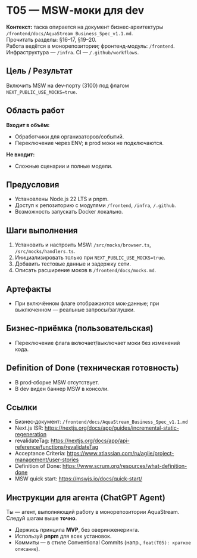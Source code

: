 # T05 — MSW‑моки для dev

**Контекст:** таска опирается на документ бизнес‑архитектуры `/frontend/docs/AquaStream_Business_Spec_v1.1.md`.  
Прочитать разделы: §16–17, §19–20.  
Работа ведётся в монорепозитории; фронтенд‑модуль: `/frontend`. Инфраструктура — `/infra`. CI — `/.github/workflows`.

## Цель / Результат
Включить MSW на dev‑порту (3100) под флагом `NEXT_PUBLIC_USE_MOCKS=true`.

## Область работ
**Входит в объём:**
- Обработчики для организаторов/событий.
- Переключение через ENV; в prod моки не подключаются.

**Не входит:**
- Сложные сценарии и полные модели.

## Предусловия
- Установлены Node.js 22 LTS и pnpm.
- Доступ к репозиторию с модулями `/frontend`, `/infra`, `/.github`.
- Возможность запускать Docker локально.

## Шаги выполнения
1. Установить и настроить MSW: `/src/mocks/browser.ts`, `/src/mocks/handlers.ts`.
2. Инициализировать только при `NEXT_PUBLIC_USE_MOCKS=true`.
3. Добавить тестовые данные и задержку сети.
4. Описать расширение моков в `/frontend/docs/mocks.md`.

## Артефакты
- При включённом флаге отображаются мок‑данные; при выключенном — реальные запросы/заглушки.

## Бизнес‑приёмка (пользовательская)
- Переключение флага включает/выключает моки без изменений кода.

## Definition of Done (техническая готовность)
- В prod‑сборке MSW отсутствует.
- В dev виден баннер MSW в консоли.

## Ссылки
- Бизнес‑документ: `/frontend/docs/AquaStream_Business_Spec_v1.1.md`
- Next.js ISR: https://nextjs.org/docs/app/guides/incremental-static-regeneration
- revalidateTag: https://nextjs.org/docs/app/api-reference/functions/revalidateTag
- Acceptance Criteria: https://www.atlassian.com/ru/agile/project-management/user-stories
- Definition of Done: https://www.scrum.org/resources/what-definition-done
- MSW quick start: https://mswjs.io/docs/quick-start/

## Инструкции для агента (ChatGPT Agent)
Ты — агент, выполняющий работу в монорепозитории AquaStream. Следуй шагам выше **точно**.  
- Держись принципа **MVP**, без оверинженеринга.  
- Используй **pnpm** для всех установок.  
- Коммиты — в стиле Conventional Commits (напр., `feat(T05): краткое описание`).